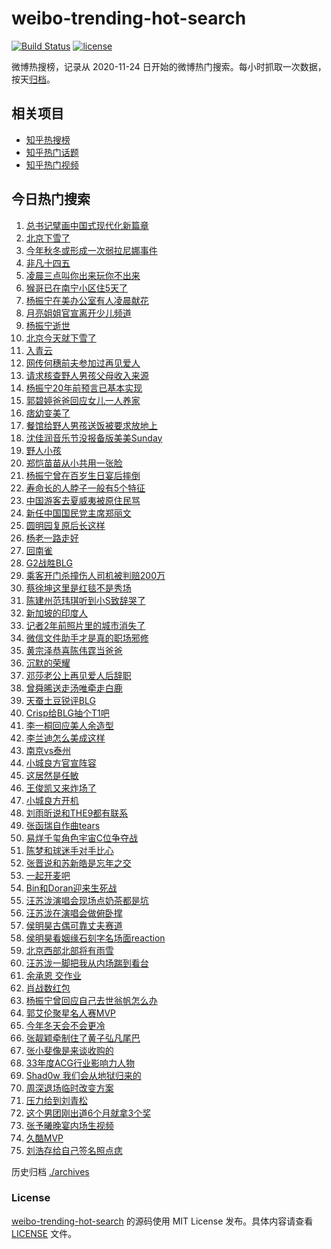 # weibo-trending-hot-search

[![Build Status](https://github.com/justjavac/weibo-trending-hot-search/workflows/ci/badge.svg?branch=master)](https://github.com/justjavac/weibo-trending-hot-search/actions)
[![license](https://img.shields.io/github/license/justjavac/weibo-trending-hot-search)](https://github.com/justjavac/weibo-trending-hot-search/blob/master/LICENSE)

微博热搜榜，记录从 2020-11-24 日开始的微博热门搜索。每小时抓取一次数据，按天[归档](./archives)。

## 相关项目

- [知乎热搜榜](https://github.com/justjavac/zhihu-trending-top-search)
- [知乎热门话题](https://github.com/justjavac/zhihu-trending-hot-questions)
- [知乎热门视频](https://github.com/justjavac/zhihu-trending-hot-video)

## 今日热门搜索

<!-- BEGIN -->
<!-- 最后更新时间 Sun Oct 19 2025 06:06:59 GMT+0800 (China Standard Time) -->

1. [总书记擘画中国式现代化新篇章](https://s.weibo.com//weibo?q=%23%E6%80%BB%E4%B9%A6%E8%AE%B0%E6%93%98%E7%94%BB%E4%B8%AD%E5%9B%BD%E5%BC%8F%E7%8E%B0%E4%BB%A3%E5%8C%96%E6%96%B0%E7%AF%87%E7%AB%A0%23&Refer=new_time)
1. [北京下雪了](https://s.weibo.com//weibo?q=%23%E5%8C%97%E4%BA%AC%E4%B8%8B%E9%9B%AA%E4%BA%86%23&t=31&band_rank=2&Refer=top)
1. [今年秋冬或形成一次弱拉尼娜事件](https://s.weibo.com//weibo?q=%23%E4%BB%8A%E5%B9%B4%E7%A7%8B%E5%86%AC%E6%88%96%E5%BD%A2%E6%88%90%E4%B8%80%E6%AC%A1%E5%BC%B1%E6%8B%89%E5%B0%BC%E5%A8%9C%E4%BA%8B%E4%BB%B6%23&t=31&band_rank=1&Refer=top)
1. [非凡十四五](https://s.weibo.com//weibo?q=%23%E9%9D%9E%E5%87%A1%E5%8D%81%E5%9B%9B%E4%BA%94%23&t=31&band_rank=3&Refer=top)
1. [凌晨三点叫你出来玩你不出来](https://s.weibo.com//weibo?q=%E5%87%8C%E6%99%A8%E4%B8%89%E7%82%B9%E5%8F%AB%E4%BD%A0%E5%87%BA%E6%9D%A5%E7%8E%A9%E4%BD%A0%E4%B8%8D%E5%87%BA%E6%9D%A5&t=31&band_rank=15&Refer=top)
1. [猴哥已在南宁小区住5天了](https://s.weibo.com//weibo?q=%23%E7%8C%B4%E5%93%A5%E5%B7%B2%E5%9C%A8%E5%8D%97%E5%AE%81%E5%B0%8F%E5%8C%BA%E4%BD%8F5%E5%A4%A9%E4%BA%86%23&t=31&band_rank=39&Refer=top)
1. [杨振宁在美办公室有人凌晨献花](https://s.weibo.com//weibo?q=%23%E6%9D%A8%E6%8C%AF%E5%AE%81%E5%9C%A8%E7%BE%8E%E5%8A%9E%E5%85%AC%E5%AE%A4%E6%9C%89%E4%BA%BA%E5%87%8C%E6%99%A8%E7%8C%AE%E8%8A%B1%23&t=31&band_rank=6&Refer=top)
1. [月亮姐姐官宣离开少儿频道](https://s.weibo.com//weibo?q=%23%E6%9C%88%E4%BA%AE%E5%A7%90%E5%A7%90%E5%AE%98%E5%AE%A3%E7%A6%BB%E5%BC%80%E5%B0%91%E5%84%BF%E9%A2%91%E9%81%93%23&t=31&band_rank=4&Refer=top)
1. [杨振宁逝世](https://s.weibo.com//weibo?q=%23%E6%9D%A8%E6%8C%AF%E5%AE%81%E9%80%9D%E4%B8%96%23&t=31&band_rank=7&Refer=top)
1. [北京今天就下雪了](https://s.weibo.com//weibo?q=%23%E5%8C%97%E4%BA%AC%E4%BB%8A%E5%A4%A9%E5%B0%B1%E4%B8%8B%E9%9B%AA%E4%BA%86%23&t=31&band_rank=1&Refer=top)
1. [入青云](https://s.weibo.com//weibo?q=%E5%85%A5%E9%9D%92%E4%BA%91&t=31&band_rank=8&Refer=top)
1. [网传何穗前夫参加过再见爱人](https://s.weibo.com//weibo?q=%23%E7%BD%91%E4%BC%A0%E4%BD%95%E7%A9%97%E5%89%8D%E5%A4%AB%E5%8F%82%E5%8A%A0%E8%BF%87%E5%86%8D%E8%A7%81%E7%88%B1%E4%BA%BA%23&t=31&band_rank=11&Refer=top)
1. [请求核查野人男孩父母收入来源](https://s.weibo.com//weibo?q=%23%E8%AF%B7%E6%B1%82%E6%A0%B8%E6%9F%A5%E9%87%8E%E4%BA%BA%E7%94%B7%E5%AD%A9%E7%88%B6%E6%AF%8D%E6%94%B6%E5%85%A5%E6%9D%A5%E6%BA%90%23&t=31&band_rank=17&Refer=top)
1. [杨振宁20年前预言已基本实现](https://s.weibo.com//weibo?q=%E6%9D%A8%E6%8C%AF%E5%AE%8120%E5%B9%B4%E5%89%8D%E9%A2%84%E8%A8%80%E5%B7%B2%E5%9F%BA%E6%9C%AC%E5%AE%9E%E7%8E%B0&t=31&band_rank=13&Refer=top)
1. [郭碧婷爸爸回应女儿一人养家](https://s.weibo.com//weibo?q=%23%E9%83%AD%E7%A2%A7%E5%A9%B7%E7%88%B8%E7%88%B8%E5%9B%9E%E5%BA%94%E5%A5%B3%E5%84%BF%E4%B8%80%E4%BA%BA%E5%85%BB%E5%AE%B6%23&t=31&band_rank=16&Refer=top)
1. [痞幼变美了](https://s.weibo.com//weibo?q=%23%E7%97%9E%E5%B9%BC%E5%8F%98%E7%BE%8E%E4%BA%86%23&t=31&band_rank=37&Refer=top)
1. [餐馆给野人男孩送饭被要求放地上](https://s.weibo.com//weibo?q=%23%E9%A4%90%E9%A6%86%E7%BB%99%E9%87%8E%E4%BA%BA%E7%94%B7%E5%AD%A9%E9%80%81%E9%A5%AD%E8%A2%AB%E8%A6%81%E6%B1%82%E6%94%BE%E5%9C%B0%E4%B8%8A%23&t=31&band_rank=24&Refer=top)
1. [沈佳润音乐节没报备版美美Sunday](https://s.weibo.com//weibo?q=%E6%B2%88%E4%BD%B3%E6%B6%A6%E9%9F%B3%E4%B9%90%E8%8A%82%E6%B2%A1%E6%8A%A5%E5%A4%87%E7%89%88%E7%BE%8E%E7%BE%8ESunday&t=31&band_rank=22&Refer=top)
1. [野人小孩](https://s.weibo.com//weibo?q=%E9%87%8E%E4%BA%BA%E5%B0%8F%E5%AD%A9&t=31&band_rank=12&Refer=top)
1. [郑恺苗苗从小共用一张脸](https://s.weibo.com//weibo?q=%E9%83%91%E6%81%BA%E8%8B%97%E8%8B%97%E4%BB%8E%E5%B0%8F%E5%85%B1%E7%94%A8%E4%B8%80%E5%BC%A0%E8%84%B8&t=31&band_rank=18&Refer=top)
1. [杨振宁曾在百岁生日宴后摔倒](https://s.weibo.com//weibo?q=%23%E6%9D%A8%E6%8C%AF%E5%AE%81%E6%9B%BE%E5%9C%A8%E7%99%BE%E5%B2%81%E7%94%9F%E6%97%A5%E5%AE%B4%E5%90%8E%E6%91%94%E5%80%92%23&t=31&band_rank=35&Refer=top)
1. [寿命长的人脖子一般有5个特征](https://s.weibo.com//weibo?q=%23%E5%AF%BF%E5%91%BD%E9%95%BF%E7%9A%84%E4%BA%BA%E8%84%96%E5%AD%90%E4%B8%80%E8%88%AC%E6%9C%895%E4%B8%AA%E7%89%B9%E5%BE%81%23&t=31&band_rank=21&Refer=top)
1. [中国游客去夏威夷被原住民骂](https://s.weibo.com//weibo?q=%E4%B8%AD%E5%9B%BD%E6%B8%B8%E5%AE%A2%E5%8E%BB%E5%A4%8F%E5%A8%81%E5%A4%B7%E8%A2%AB%E5%8E%9F%E4%BD%8F%E6%B0%91%E9%AA%82&t=31&band_rank=41&Refer=top)
1. [新任中国国民党主席郑丽文](https://s.weibo.com//weibo?q=%23%E6%96%B0%E4%BB%BB%E4%B8%AD%E5%9B%BD%E5%9B%BD%E6%B0%91%E5%85%9A%E4%B8%BB%E5%B8%AD%E9%83%91%E4%B8%BD%E6%96%87%23&t=31&band_rank=9&Refer=top)
1. [圆明园复原后长这样](https://s.weibo.com//weibo?q=%23%E5%9C%86%E6%98%8E%E5%9B%AD%E5%A4%8D%E5%8E%9F%E5%90%8E%E9%95%BF%E8%BF%99%E6%A0%B7%23&t=31&band_rank=24&Refer=top)
1. [杨老一路走好](https://s.weibo.com//weibo?q=%23%E6%9D%A8%E8%80%81%E4%B8%80%E8%B7%AF%E8%B5%B0%E5%A5%BD%23&t=31&band_rank=38&Refer=top)
1. [回南雀](https://s.weibo.com//weibo?q=%E5%9B%9E%E5%8D%97%E9%9B%80&t=31&band_rank=28&Refer=top)
1. [G2战胜BLG](https://s.weibo.com//weibo?q=G2%E6%88%98%E8%83%9CBLG&t=31&band_rank=2&Refer=top)
1. [乘客开门杀撞伤人司机被判赔200万](https://s.weibo.com//weibo?q=%23%E4%B9%98%E5%AE%A2%E5%BC%80%E9%97%A8%E6%9D%80%E6%92%9E%E4%BC%A4%E4%BA%BA%E5%8F%B8%E6%9C%BA%E8%A2%AB%E5%88%A4%E8%B5%94200%E4%B8%87%23&t=31&band_rank=19&Refer=top)
1. [蔡徐坤这里是红毯不是秀场](https://s.weibo.com//weibo?q=%E8%94%A1%E5%BE%90%E5%9D%A4%E8%BF%99%E9%87%8C%E6%98%AF%E7%BA%A2%E6%AF%AF%E4%B8%8D%E6%98%AF%E7%A7%80%E5%9C%BA&t=31&band_rank=29&Refer=top)
1. [陈建州范玮琪听到小S致辞哭了](https://s.weibo.com//weibo?q=%23%E9%99%88%E5%BB%BA%E5%B7%9E%E8%8C%83%E7%8E%AE%E7%90%AA%E5%90%AC%E5%88%B0%E5%B0%8FS%E8%87%B4%E8%BE%9E%E5%93%AD%E4%BA%86%23&t=31&band_rank=47&Refer=top)
1. [新加坡的印度人](https://s.weibo.com//weibo?q=%E6%96%B0%E5%8A%A0%E5%9D%A1%E7%9A%84%E5%8D%B0%E5%BA%A6%E4%BA%BA&t=31&band_rank=20&Refer=top)
1. [记者2年前照片里的城市消失了](https://s.weibo.com//weibo?q=%23%E8%AE%B0%E8%80%852%E5%B9%B4%E5%89%8D%E7%85%A7%E7%89%87%E9%87%8C%E7%9A%84%E5%9F%8E%E5%B8%82%E6%B6%88%E5%A4%B1%E4%BA%86%23&t=31&band_rank=31&Refer=top)
1. [微信文件助手才是真的职场邪修](https://s.weibo.com//weibo?q=%E5%BE%AE%E4%BF%A1%E6%96%87%E4%BB%B6%E5%8A%A9%E6%89%8B%E6%89%8D%E6%98%AF%E7%9C%9F%E7%9A%84%E8%81%8C%E5%9C%BA%E9%82%AA%E4%BF%AE&t=31&band_rank=43&Refer=top)
1. [黄宗泽恭喜陈伟霆当爸爸](https://s.weibo.com//weibo?q=%23%E9%BB%84%E5%AE%97%E6%B3%BD%E6%81%AD%E5%96%9C%E9%99%88%E4%BC%9F%E9%9C%86%E5%BD%93%E7%88%B8%E7%88%B8%23&t=31&band_rank=32&Refer=top)
1. [沉默的荣耀](https://s.weibo.com//weibo?q=%E6%B2%89%E9%BB%98%E7%9A%84%E8%8D%A3%E8%80%80&t=31&band_rank=48&Refer=top)
1. [邓莎老公上再见爱人后辞职](https://s.weibo.com//weibo?q=%23%E9%82%93%E8%8E%8E%E8%80%81%E5%85%AC%E4%B8%8A%E5%86%8D%E8%A7%81%E7%88%B1%E4%BA%BA%E5%90%8E%E8%BE%9E%E8%81%8C%23&t=31&band_rank=39&Refer=top)
1. [曾舜晞送走汤唯牵走白鹿](https://s.weibo.com//weibo?q=%E6%9B%BE%E8%88%9C%E6%99%9E%E9%80%81%E8%B5%B0%E6%B1%A4%E5%94%AF%E7%89%B5%E8%B5%B0%E7%99%BD%E9%B9%BF&t=31&band_rank=14&Refer=top)
1. [天蚕土豆锐评BLG](https://s.weibo.com//weibo?q=%E5%A4%A9%E8%9A%95%E5%9C%9F%E8%B1%86%E9%94%90%E8%AF%84BLG&t=31&band_rank=29&Refer=top)
1. [Crisp给BLG抽个T1吧](https://s.weibo.com//weibo?q=%23Crisp%E7%BB%99BLG%E6%8A%BD%E4%B8%AAT1%E5%90%A7%23&t=31&band_rank=23&Refer=top)
1. [李一桐回应美人余造型](https://s.weibo.com//weibo?q=%E6%9D%8E%E4%B8%80%E6%A1%90%E5%9B%9E%E5%BA%94%E7%BE%8E%E4%BA%BA%E4%BD%99%E9%80%A0%E5%9E%8B&t=31&band_rank=15&Refer=top)
1. [李兰迪怎么美成这样](https://s.weibo.com//weibo?q=%E6%9D%8E%E5%85%B0%E8%BF%AA%E6%80%8E%E4%B9%88%E7%BE%8E%E6%88%90%E8%BF%99%E6%A0%B7&t=31&band_rank=33&Refer=top)
1. [南京vs泰州](https://s.weibo.com//weibo?q=%23%E5%8D%97%E4%BA%ACvs%E6%B3%B0%E5%B7%9E%23&t=31&band_rank=10&Refer=top)
1. [小城良方官宣阵容](https://s.weibo.com//weibo?q=%23%E5%B0%8F%E5%9F%8E%E8%89%AF%E6%96%B9%E5%AE%98%E5%AE%A3%E9%98%B5%E5%AE%B9%23&t=31&band_rank=46&Refer=top)
1. [这居然是任敏](https://s.weibo.com//weibo?q=%E8%BF%99%E5%B1%85%E7%84%B6%E6%98%AF%E4%BB%BB%E6%95%8F&t=31&band_rank=26&Refer=top)
1. [王俊凯又来炸场了](https://s.weibo.com//weibo?q=%E7%8E%8B%E4%BF%8A%E5%87%AF%E5%8F%88%E6%9D%A5%E7%82%B8%E5%9C%BA%E4%BA%86&t=31&band_rank=37&Refer=top)
1. [小城良方开机](https://s.weibo.com//weibo?q=%23%E5%B0%8F%E5%9F%8E%E8%89%AF%E6%96%B9%E5%BC%80%E6%9C%BA%23&t=31&band_rank=46&Refer=top)
1. [刘雨昕说和THE9都有联系](https://s.weibo.com//weibo?q=%E5%88%98%E9%9B%A8%E6%98%95%E8%AF%B4%E5%92%8CTHE9%E9%83%BD%E6%9C%89%E8%81%94%E7%B3%BB&t=31&band_rank=31&Refer=top)
1. [张函瑞自作曲tears](https://s.weibo.com//weibo?q=%23%E5%BC%A0%E5%87%BD%E7%91%9E%E8%87%AA%E4%BD%9C%E6%9B%B2tears%23&t=31&band_rank=30&Refer=top)
1. [易烊千玺角色宇宙C位争夺战](https://s.weibo.com//weibo?q=%23%E6%98%93%E7%83%8A%E5%8D%83%E7%8E%BA%E8%A7%92%E8%89%B2%E5%AE%87%E5%AE%99C%E4%BD%8D%E4%BA%89%E5%A4%BA%E6%88%98%23&t=31&band_rank=48&Refer=top)
1. [陈梦和球迷手对手比心](https://s.weibo.com//weibo?q=%E9%99%88%E6%A2%A6%E5%92%8C%E7%90%83%E8%BF%B7%E6%89%8B%E5%AF%B9%E6%89%8B%E6%AF%94%E5%BF%83&t=31&band_rank=50&Refer=top)
1. [张晋说和苏新皓是忘年之交](https://s.weibo.com//weibo?q=%E5%BC%A0%E6%99%8B%E8%AF%B4%E5%92%8C%E8%8B%8F%E6%96%B0%E7%9A%93%E6%98%AF%E5%BF%98%E5%B9%B4%E4%B9%8B%E4%BA%A4&t=31&band_rank=25&Refer=top)
1. [一起开麦吧](https://s.weibo.com//weibo?q=%E4%B8%80%E8%B5%B7%E5%BC%80%E9%BA%A6%E5%90%A7&t=31&band_rank=47&Refer=top)
1. [Bin和Doran迎来生死战](https://s.weibo.com//weibo?q=Bin%E5%92%8CDoran%E8%BF%8E%E6%9D%A5%E7%94%9F%E6%AD%BB%E6%88%98&t=31&band_rank=46&Refer=top)
1. [汪苏泷演唱会现场点奶茶都是坑](https://s.weibo.com//weibo?q=%E6%B1%AA%E8%8B%8F%E6%B3%B7%E6%BC%94%E5%94%B1%E4%BC%9A%E7%8E%B0%E5%9C%BA%E7%82%B9%E5%A5%B6%E8%8C%B6%E9%83%BD%E6%98%AF%E5%9D%91&t=31&band_rank=23&Refer=top)
1. [汪苏泷在演唱会做俯卧撑](https://s.weibo.com//weibo?q=%E6%B1%AA%E8%8B%8F%E6%B3%B7%E5%9C%A8%E6%BC%94%E5%94%B1%E4%BC%9A%E5%81%9A%E4%BF%AF%E5%8D%A7%E6%92%91&t=31&band_rank=40&Refer=top)
1. [侯明昊古偶可靠丈夫赛道](https://s.weibo.com//weibo?q=%E4%BE%AF%E6%98%8E%E6%98%8A%E5%8F%A4%E5%81%B6%E5%8F%AF%E9%9D%A0%E4%B8%88%E5%A4%AB%E8%B5%9B%E9%81%93&t=31&band_rank=41&Refer=top)
1. [侯明昊看姻缘石刻字名场面reaction](https://s.weibo.com//weibo?q=%E4%BE%AF%E6%98%8E%E6%98%8A%E7%9C%8B%E5%A7%BB%E7%BC%98%E7%9F%B3%E5%88%BB%E5%AD%97%E5%90%8D%E5%9C%BA%E9%9D%A2reaction&t=31&band_rank=46&Refer=top)
1. [北京西部北部将有雨雪](https://s.weibo.com//weibo?q=%23%E5%8C%97%E4%BA%AC%E8%A5%BF%E9%83%A8%E5%8C%97%E9%83%A8%E5%B0%86%E6%9C%89%E9%9B%A8%E9%9B%AA%23&t=31&band_rank=36&Refer=top)
1. [汪苏泷一脚把我从内场踹到看台](https://s.weibo.com//weibo?q=%E6%B1%AA%E8%8B%8F%E6%B3%B7%E4%B8%80%E8%84%9A%E6%8A%8A%E6%88%91%E4%BB%8E%E5%86%85%E5%9C%BA%E8%B8%B9%E5%88%B0%E7%9C%8B%E5%8F%B0&t=31&band_rank=45&Refer=top)
1. [余承恩 交作业](https://s.weibo.com//weibo?q=%E4%BD%99%E6%89%BF%E6%81%A9%20%E4%BA%A4%E4%BD%9C%E4%B8%9A&t=31&band_rank=32&Refer=top)
1. [肖战数红包](https://s.weibo.com//weibo?q=%23%E8%82%96%E6%88%98%E6%95%B0%E7%BA%A2%E5%8C%85%23&t=31&band_rank=41&Refer=top)
1. [杨振宁曾回应自己去世翁帆怎么办](https://s.weibo.com//weibo?q=%23%E6%9D%A8%E6%8C%AF%E5%AE%81%E6%9B%BE%E5%9B%9E%E5%BA%94%E8%87%AA%E5%B7%B1%E5%8E%BB%E4%B8%96%E7%BF%81%E5%B8%86%E6%80%8E%E4%B9%88%E5%8A%9E%23&t=31&band_rank=34&Refer=top)
1. [郭艾伦聚星名人赛MVP](https://s.weibo.com//weibo?q=%23%E9%83%AD%E8%89%BE%E4%BC%A6%E8%81%9A%E6%98%9F%E5%90%8D%E4%BA%BA%E8%B5%9BMVP%23&t=31&band_rank=50&Refer=top)
1. [今年冬天会不会更冷](https://s.weibo.com//weibo?q=%23%E4%BB%8A%E5%B9%B4%E5%86%AC%E5%A4%A9%E4%BC%9A%E4%B8%8D%E4%BC%9A%E6%9B%B4%E5%86%B7%23&t=31&band_rank=5&Refer=top)
1. [张靓颖牵制住了黄子弘凡尾巴](https://s.weibo.com//weibo?q=%E5%BC%A0%E9%9D%93%E9%A2%96%E7%89%B5%E5%88%B6%E4%BD%8F%E4%BA%86%E9%BB%84%E5%AD%90%E5%BC%98%E5%87%A1%E5%B0%BE%E5%B7%B4&t=31&band_rank=27&Refer=top)
1. [张小斐像是来谈收购的](https://s.weibo.com//weibo?q=%E5%BC%A0%E5%B0%8F%E6%96%90%E5%83%8F%E6%98%AF%E6%9D%A5%E8%B0%88%E6%94%B6%E8%B4%AD%E7%9A%84&t=31&band_rank=25&Refer=top)
1. [33年度ACG行业影响力人物](https://s.weibo.com//weibo?q=33%E5%B9%B4%E5%BA%A6ACG%E8%A1%8C%E4%B8%9A%E5%BD%B1%E5%93%8D%E5%8A%9B%E4%BA%BA%E7%89%A9&t=31&band_rank=36&Refer=top)
1. [Shad0w 我们会从地狱归来的](https://s.weibo.com//weibo?q=Shad0w%20%E6%88%91%E4%BB%AC%E4%BC%9A%E4%BB%8E%E5%9C%B0%E7%8B%B1%E5%BD%92%E6%9D%A5%E7%9A%84&t=31&band_rank=40&Refer=top)
1. [周深退场临时改变方案](https://s.weibo.com//weibo?q=%E5%91%A8%E6%B7%B1%E9%80%80%E5%9C%BA%E4%B8%B4%E6%97%B6%E6%94%B9%E5%8F%98%E6%96%B9%E6%A1%88&t=31&band_rank=42&Refer=top)
1. [压力给到刘青松](https://s.weibo.com//weibo?q=%23%E5%8E%8B%E5%8A%9B%E7%BB%99%E5%88%B0%E5%88%98%E9%9D%92%E6%9D%BE%23&t=31&band_rank=44&Refer=top)
1. [这个男团刚出道6个月就拿3个奖](https://s.weibo.com//weibo?q=%E8%BF%99%E4%B8%AA%E7%94%B7%E5%9B%A2%E5%88%9A%E5%87%BA%E9%81%936%E4%B8%AA%E6%9C%88%E5%B0%B1%E6%8B%BF3%E4%B8%AA%E5%A5%96&t=31&band_rank=46&Refer=top)
1. [张予曦晚宴内场生视频](https://s.weibo.com//weibo?q=%E5%BC%A0%E4%BA%88%E6%9B%A6%E6%99%9A%E5%AE%B4%E5%86%85%E5%9C%BA%E7%94%9F%E8%A7%86%E9%A2%91&t=31&band_rank=47&Refer=top)
1. [久酷MVP](https://s.weibo.com//weibo?q=%E4%B9%85%E9%85%B7MVP&t=31&band_rank=48&Refer=top)
1. [刘浩存给自己签名照点痣](https://s.weibo.com//weibo?q=%E5%88%98%E6%B5%A9%E5%AD%98%E7%BB%99%E8%87%AA%E5%B7%B1%E7%AD%BE%E5%90%8D%E7%85%A7%E7%82%B9%E7%97%A3&t=31&band_rank=49&Refer=top)

<!-- END -->

历史归档 [./archives](./archives)

### License

[weibo-trending-hot-search](https://github.com/justjavac/weibo-trending-hot-search) 的源码使用 MIT License
发布。具体内容请查看 [LICENSE](./LICENSE) 文件。
